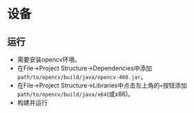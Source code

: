 # 设备

## 运行

- 需要安装opencv环境。
- 在File->Project Structure->Dependencies中添加`path/to/opencv/build/java/opencv-460.jar`。
- 在File->Project Structure->Libraries中点击左上角的`+`按钮添加`path/to/opencv/build/java/x64`(或x86)。
- 构建并运行